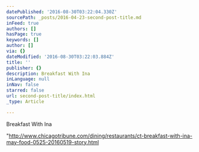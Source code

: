 ```yaml
---
datePublished: '2016-08-30T03:22:04.330Z'
sourcePath: _posts/2016-04-23-second-post-title.md
inFeed: true
authors: []
hasPage: true
keywords: []
author: []
via: {}
dateModified: '2016-08-30T03:22:03.884Z'
title: ''
publisher: {}
description: Breakfast With Ina
inLanguage: null
inNav: false
starred: false
url: second-post-title/index.html
_type: Article

---
```

Breakfast With Ina

"http://www.chicagotribune.com/dining/restaurants/ct-breakfast-with-ina-may-food-0525-20160519-story.html